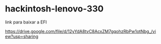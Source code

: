 # hackintosh-lenovo-330



link para baixar a EFI

https://drive.google.com/file/d/12yYdA8tvC8AcxZM7gqohzRbPw1otNbg_/view?usp=sharing
